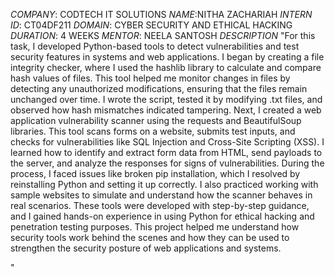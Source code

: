 *COMPANY*: CODTECH IT SOLUTIONS
*NAME*:NITHA ZACHARIAH
*INTERN ID*: CT04DF211
*DOMAIN*: CYBER SECURITY AND ETHICAL HACKING
*DURATION*: 4 WEEKS
*MENTOR*: NEELA SANTOSH
*DESCRIPTION* "For this task, I developed Python-based tools to detect vulnerabilities and test security features in systems and web applications. I began by creating a file integrity checker, where I used the hashlib library to calculate and compare hash values of files. This tool helped me monitor changes in files by detecting any unauthorized modifications, ensuring that the files remain unchanged over time. I wrote the script, tested it by modifying .txt files, and observed how hash mismatches indicated tampering. Next, I created a web application vulnerability scanner using the requests and BeautifulSoup libraries. This tool scans forms on a website, submits test inputs, and checks for vulnerabilities like SQL Injection and Cross-Site Scripting (XSS). I learned how to identify and extract form data from HTML, send payloads to the server, and analyze the responses for signs of vulnerabilities. During the process, I faced issues like broken pip installation, which I resolved by reinstalling Python and setting it up correctly. I also practiced working with sample websites to simulate and understand how the scanner behaves in real scenarios. These tools were developed with step-by-step guidance, and I gained hands-on experience in using Python for ethical hacking and penetration testing purposes. This project helped me understand how security tools work behind the scenes and how they can be used to strengthen the security posture of web applications and systems.

"
